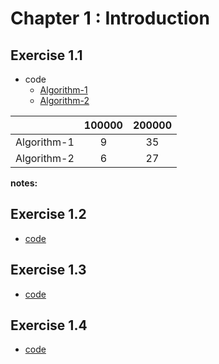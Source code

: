 # Chapter 1 : Introduction

## Exercise 1.1

- code 
  - [Algorithm-1](./ex1.1_algorithm-1.0.c)
  - [Algorithm-2](ex1.1_algorithm-2.0.c)

|             | 100000 | 200000 |
| :---------: | :----: | :----: |
| Algorithm-1 |   9    |   35   |
| Algorithm-2 |   6    |   27   |

**notes:**

## Exercise 1.2

+ [code](ex1.2_algorithm-1.0.c)

## Exercise 1.3

+ [code](ex1.3_algorithm-1.0.c)

## Exercise 1.4

+ [code](ex1.4_algorithm-1.0.c)

